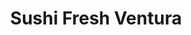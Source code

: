 ---
layout: place
title: Sushi Fresh Ventura
permalink: /california/ventura/sushi-fresh-ventura.html
stateAbbr: CA
stateName: California
cityName: Ventura
seo:
  type: restaurant
  links: http://sushifreshventura.com/
place_id: ChIJ_wIl6ray6YARq6S0V5iOwbw
photos:
  - name: >-
      places/ChIJ_wIl6ray6YARq6S0V5iOwbw/photos/AeeoHcKx_jSapYfOSa_7V_nbTlIEdNoEW-FWwN8UBlcHnuUHitKTn46n8yUHT0sr4XOtK9bHPnWjP8CsIh18FHQrU1ShNAkXOPlHzIbiDtioAMW9bfSaTQI6FMlewXUMhdyDY6i0y0RcDLh209QAtwPpVFyM8qwRMSjQ6Tgtlzq8l0kvucc658FHAxXe_O6eYp_rbsxCgIV_6uKqbojlYpP1Kinfc1QIm3ejmmj5fg8cIMDLoY24lkXdoHMgUoRNO_yNiC5ycl-1FbL-3o3p5fCXqe_82FBuWcMVXiCGFyNhc0JAcA
    widthPx: 2048
    heightPx: 1364
    authorAttributions:
      - displayName: Sushi Fresh Ventura
        uri: https://maps.google.com/maps/contrib/111297859233981961405
        photoUri: >-
          https://lh3.googleusercontent.com/a-/ALV-UjUS8XHptQVem8dw-2F89Vbapzjx-cgzkUXdTpodMGoipmyVoUbi=s100-p-k-no-mo
    flagContentUri: >-
      https://www.google.com/local/imagery/report/?cb_client=maps_api_places.places_api&image_key=!1e10!2sAF1QipMdf1LZfrLu3k2PJP7ensupM8GwDj9Af91OLcqD&hl=en-US
    googleMapsUri: >-
      https://www.google.com/maps/place//data=!3m4!1e2!3m2!1sAF1QipMdf1LZfrLu3k2PJP7ensupM8GwDj9Af91OLcqD!2e10!4m2!3m1!1s0x80e9b2b6ea2502ff:0xbcc18e9857b4a4ab
  - name: >-
      places/ChIJ_wIl6ray6YARq6S0V5iOwbw/photos/AeeoHcLMTBOisFH1ZhurPNff0z_81AQQqyjQspHbjvGzt-bEIQG5DQXvI_kYfBcAoXA-AiEb6gOU0KLUlry8aMBHzEIeskpQiT8MxARKCD-M1af2NJuPZH34rqGsGe6D-KVypGQsozqtfshrxkL8RIdBHGCHxkFCdv6WUswHAGtt6rhSSyEk23xhxIXlcDXXK2yhVjREIoXp9CzjTqkzb-duyyQZ0Mjbze2T85dEmWjhGIFLpMPMwvBnS1dSxadVq4q4BzJrljwFbftH5pueKno7Pn6UXIVrWYNXcwZYP-qCmQzLKA
    widthPx: 1265
    heightPx: 939
    authorAttributions:
      - displayName: Sushi Fresh Ventura
        uri: https://maps.google.com/maps/contrib/111297859233981961405
        photoUri: >-
          https://lh3.googleusercontent.com/a-/ALV-UjUS8XHptQVem8dw-2F89Vbapzjx-cgzkUXdTpodMGoipmyVoUbi=s100-p-k-no-mo
    flagContentUri: >-
      https://www.google.com/local/imagery/report/?cb_client=maps_api_places.places_api&image_key=!1e10!2sAF1QipPKZJp25Mx1geHzBwjqj55hXOjJsQutURvJfarX&hl=en-US
    googleMapsUri: >-
      https://www.google.com/maps/place//data=!3m4!1e2!3m2!1sAF1QipPKZJp25Mx1geHzBwjqj55hXOjJsQutURvJfarX!2e10!4m2!3m1!1s0x80e9b2b6ea2502ff:0xbcc18e9857b4a4ab
  - name: >-
      places/ChIJ_wIl6ray6YARq6S0V5iOwbw/photos/AeeoHcJsmupxgB_vrGNnKU6xWzUNvd668P5KM85Rtz3yhcoFSfXd9A39Hjlazz1T7gU9-fkY9AuX3XbOWdAlPWeck27ggKiyuWoOH0_POHT2MEtOtWIe3JrA3YMNKA2eb8v3vpS0wFD3nWU6nj6i8GcPtoMNyFOoAaDqR1Z68_ldWVvSAEtWMJmPhV-4ktzYygUa_Xpduk_Kq9PJiVKrNYTFpyY_VjF2-TCn2Wan6l1dqRuEDUJgQp_VnlsAffnBXK0ZMu-piPZEF7EHhDfsxfm5xhJnjJEUIW2bS2YtAVof1rHPvxJtbTIBqCqA91ZfLNWiatQRflfdxrTHQ4KKfvflgcLrmE2llI3z_QWIoFDx4zyeglFe2ybD8Ly3HDbxkEWRsRgnKQTNv7AQDsfODliTHXHbfc4lRfvTBtNZs6TFv4761qZqeZAGZqjMW-jy-eBp
    widthPx: 4592
    heightPx: 3448
    authorAttributions:
      - displayName: Garry The Traveler
        uri: https://maps.google.com/maps/contrib/106723366149241174635
        photoUri: >-
          https://lh3.googleusercontent.com/a-/ALV-UjU5TANks3h07EFhWEMcTepARvYPGJjuILGhfNzCHk74C4xjtXhn=s100-p-k-no-mo
    flagContentUri: >-
      https://www.google.com/local/imagery/report/?cb_client=maps_api_places.places_api&image_key=!1e10!2sCIABIhADycKz7i4tpmfvUbAABR7u&hl=en-US
    googleMapsUri: >-
      https://www.google.com/maps/place//data=!3m4!1e2!3m2!1sCIABIhADycKz7i4tpmfvUbAABR7u!2e10!4m2!3m1!1s0x80e9b2b6ea2502ff:0xbcc18e9857b4a4ab
  - name: >-
      places/ChIJ_wIl6ray6YARq6S0V5iOwbw/photos/AeeoHcITj_nquWGMtwfXMu783Nv8ltbQ35y87FaAFiYzdYc5f8z18nwTahuvk_ilEMKMXH28LS2yKtLzD6FUFzcln7Mt0cdFJF9cB89ISY5jZxY4qpRUzdqaXgO6KHrI3BJunPRSdMH2RbvG9VwOjEK0Pir0mh7Rj_tVRpJlp2HffcppRky03KeHN4e6VxBngjrrqHej9tZRNLfdsW2ycttsOVYkwt0rboOyZTi2GYNeWJhop9BuVaHJEANJOY4fK9IpB30wsh5JUNMvA4pojNFj3xIu7zgBQ3yZVu2JEZbuxX3puA
    widthPx: 4608
    heightPx: 2592
    authorAttributions:
      - displayName: Sushi Fresh Ventura
        uri: https://maps.google.com/maps/contrib/111297859233981961405
        photoUri: >-
          https://lh3.googleusercontent.com/a-/ALV-UjUS8XHptQVem8dw-2F89Vbapzjx-cgzkUXdTpodMGoipmyVoUbi=s100-p-k-no-mo
    flagContentUri: >-
      https://www.google.com/local/imagery/report/?cb_client=maps_api_places.places_api&image_key=!1e10!2sAF1QipME9PcfJhdM5Ha3plZPo4_CRFdruoM5oujBU69u&hl=en-US
    googleMapsUri: >-
      https://www.google.com/maps/place//data=!3m4!1e2!3m2!1sAF1QipME9PcfJhdM5Ha3plZPo4_CRFdruoM5oujBU69u!2e10!4m2!3m1!1s0x80e9b2b6ea2502ff:0xbcc18e9857b4a4ab
  - name: >-
      places/ChIJ_wIl6ray6YARq6S0V5iOwbw/photos/AeeoHcLnAWBsJ7cejmdR_sderugg2sxBhvoX8DffGzyZNWl9hB6g-x2CFFev_PhkO1_I1QLTPOR0bBAY-TQstbFOpUonBuphGJz_sGVSDqHnsAdf6qFqKHMcgAse1uqC0HmDdfMY3_RhWePe1LjY31gTFH28vNbtkHPJp-Npl2Q_ATpp9B_YWxSlJyXEA5GBCXuWttzuuhSo-aS460JOoLNE46aUDoSQ3sZjka8YzpPP3dqbN8uolXDjMd1LqtepMxVIk22qfyCwQk6sHVzOBOC5H9SIrhjGo7n8dMdtE8pC-opsIA
    widthPx: 3264
    heightPx: 2448
    authorAttributions:
      - displayName: Sushi Fresh Ventura
        uri: https://maps.google.com/maps/contrib/111297859233981961405
        photoUri: >-
          https://lh3.googleusercontent.com/a-/ALV-UjUS8XHptQVem8dw-2F89Vbapzjx-cgzkUXdTpodMGoipmyVoUbi=s100-p-k-no-mo
    flagContentUri: >-
      https://www.google.com/local/imagery/report/?cb_client=maps_api_places.places_api&image_key=!1e10!2sAF1QipN8KH1mnXMSB8whtYs7b9hRvub-inmkFjTISfwn&hl=en-US
    googleMapsUri: >-
      https://www.google.com/maps/place//data=!3m4!1e2!3m2!1sAF1QipN8KH1mnXMSB8whtYs7b9hRvub-inmkFjTISfwn!2e10!4m2!3m1!1s0x80e9b2b6ea2502ff:0xbcc18e9857b4a4ab
  - name: >-
      places/ChIJ_wIl6ray6YARq6S0V5iOwbw/photos/AeeoHcJAz1KLtkGR7yChn5CNQY7fmif3z8MvCI9ZLasd9GcRiffJv_enyaMHfssPAF65qTLyfS0q7UMS9L4lmmWQLEMUjn0fDLSPC4Rkx2-ID5nkCkJ26pk2HfqtHvFtRW_7go_FneY1BvlUh8m5WwU-erkelcsSftCkS7saaD60RDb0o9IKG68TmG-FhgWsBFc6ttExFycPM19R9mEmDkowMleJpKEfmy6s4sisEtVgvIMahiYbl6l4fHNbbIlbszPvw9btPbHYDEFtkPJeWrfFjgTAPuqch16NwcOElGEDisx_nQ
    widthPx: 4032
    heightPx: 3024
    authorAttributions:
      - displayName: Sushi Fresh Ventura
        uri: https://maps.google.com/maps/contrib/111297859233981961405
        photoUri: >-
          https://lh3.googleusercontent.com/a-/ALV-UjUS8XHptQVem8dw-2F89Vbapzjx-cgzkUXdTpodMGoipmyVoUbi=s100-p-k-no-mo
    flagContentUri: >-
      https://www.google.com/local/imagery/report/?cb_client=maps_api_places.places_api&image_key=!1e10!2sAF1QipMc3uuA4waw-GlVS859QF6gf5wJg7rzl2Fayu98&hl=en-US
    googleMapsUri: >-
      https://www.google.com/maps/place//data=!3m4!1e2!3m2!1sAF1QipMc3uuA4waw-GlVS859QF6gf5wJg7rzl2Fayu98!2e10!4m2!3m1!1s0x80e9b2b6ea2502ff:0xbcc18e9857b4a4ab
  - name: >-
      places/ChIJ_wIl6ray6YARq6S0V5iOwbw/photos/AeeoHcJ9f5_EuHwiCYhapnRSi6MYiXm_L_sfFy8B7BCOUhR8asjYiPdPzKSR4FgNuf73baeF1UymDyRu9xKuz_Gb7YQwItN9_iXaGJEOPiwtki0_K8hNMHobYKi4fNaocOG1WtGiDLCSwYvDos7MKqWIREDKxZylUNxCAIMYJe0q6t4MGsPjWl1G2PdFaLaDT6iXUG-8HBNjj6LIWGEb1EHyh88ItyEg19VoUSrcT2Lb75xGa-lRgHvYk-gcPuifioev8PYdjinrm9CgxrecrjaZa3DQQfGEM8HkTAd8WoJyqxuQOw
    widthPx: 3024
    heightPx: 4032
    authorAttributions:
      - displayName: Sushi Fresh Ventura
        uri: https://maps.google.com/maps/contrib/111297859233981961405
        photoUri: >-
          https://lh3.googleusercontent.com/a-/ALV-UjUS8XHptQVem8dw-2F89Vbapzjx-cgzkUXdTpodMGoipmyVoUbi=s100-p-k-no-mo
    flagContentUri: >-
      https://www.google.com/local/imagery/report/?cb_client=maps_api_places.places_api&image_key=!1e10!2sAF1QipPKD5b_IN8erpifKWB1Sdy2qBF-Zry8G3YExYT7&hl=en-US
    googleMapsUri: >-
      https://www.google.com/maps/place//data=!3m4!1e2!3m2!1sAF1QipPKD5b_IN8erpifKWB1Sdy2qBF-Zry8G3YExYT7!2e10!4m2!3m1!1s0x80e9b2b6ea2502ff:0xbcc18e9857b4a4ab
  - name: >-
      places/ChIJ_wIl6ray6YARq6S0V5iOwbw/photos/AeeoHcIbJc9f3t3SI-t9a-DCUZv6nvKcw1X_83Rf-KZf6Tm3lcrF2wBKjChRv4Mq61DIrltWvzd1424qQLCfg_qc-BAxs0Da9LqyWfVyyn3tcbwpTEv9xneYU5_wubjrU-FJA3DS9lMk6z1IkaeCXJJTh-RG9uiYdFf9kZwDo8rckFvMVrpUF6Vz6xzouMBp2bIHt9qK44kw7HRe4e8I6Oel7QX1HBNREwlY-qRs9SNRB0CLDZro_ri8k3Ea107w0NWku1k82me6W-68BCv9tB_VND9OmBtf95Ley2pCSSGakze4epwO-Y8YN-LKxlKZDgRSLKuu0ZwV6P1FcfPtY-anYbp8gClqf6K2GwylxH4pl49qTKhkDQvADC5u7Y8-tNelgwZUruTUT-whGtP46htdWOkf9_80FnN7eSAI9BsVXtH2TT-K
    widthPx: 4000
    heightPx: 3000
    authorAttributions:
      - displayName: Dafne Silva
        uri: https://maps.google.com/maps/contrib/101511116193647164130
        photoUri: >-
          https://lh3.googleusercontent.com/a-/ALV-UjWJN7P9DFzwSKn4ESxEDaW4k1OvsOgFxSM5N6biDq02L0KdJwdx=s100-p-k-no-mo
    flagContentUri: >-
      https://www.google.com/local/imagery/report/?cb_client=maps_api_places.places_api&image_key=!1e10!2sCIHM0ogKEICAgIC295bwggE&hl=en-US
    googleMapsUri: >-
      https://www.google.com/maps/place//data=!3m4!1e2!3m2!1sCIHM0ogKEICAgIC295bwggE!2e10!4m2!3m1!1s0x80e9b2b6ea2502ff:0xbcc18e9857b4a4ab
  - name: >-
      places/ChIJ_wIl6ray6YARq6S0V5iOwbw/photos/AeeoHcJgixKGF5T-clWTlxIvkVmPUyG0ClPAXWagSb25ArGfB41r7TZDOM3skRokcGO37WXhTvhOXcW_ZjydmIunCKiO8d-ItwF8RYlHLY7Ntbo2SeZQUcdmdr25WjYXqAGzWjkIN2ncEdGJYrYJ5bfcarBGncI35hah8Pw4001PL1ZuH5ggjlC7N2HxdHggaKQA4XzM7hVe1jySSySgNq1HZGm8NZs54ttz3p_6gGFWN5t52kRP5A0v7_63l1g1VOMaw-ZJtSXsU_aUiMES086kbs5TfoevrtVWc8-FkWzMIy9u5kUJg06B1594kjdTe8rZs_wuRdkRyziQ4cqQPi5HH5C8URMYKcBPBU7UDBicp5gKVcVtNSlel5Z-EVJD__ylQhmGnNlEASyD-zuxmhOEYDOBFG8XSnNTEgxZk55MjDE
    widthPx: 3018
    heightPx: 2616
    authorAttributions:
      - displayName: Mikey C
        uri: https://maps.google.com/maps/contrib/112568836502127371592
        photoUri: >-
          https://lh3.googleusercontent.com/a-/ALV-UjV6_Ov8nkkosJpqo-AjmjSsm7v_Ulu-OMjzHSF5nJWB7rILWLXBhw=s100-p-k-no-mo
    flagContentUri: >-
      https://www.google.com/local/imagery/report/?cb_client=maps_api_places.places_api&image_key=!1e10!2sCIHM0ogKEICAgICRt9quQA&hl=en-US
    googleMapsUri: >-
      https://www.google.com/maps/place//data=!3m4!1e2!3m2!1sCIHM0ogKEICAgICRt9quQA!2e10!4m2!3m1!1s0x80e9b2b6ea2502ff:0xbcc18e9857b4a4ab
  - name: >-
      places/ChIJ_wIl6ray6YARq6S0V5iOwbw/photos/AeeoHcI9iHqxfJYWT7vqGU0hlyxJNR5rH0u4N1raUxWUf9eF6f02-VYIhH60wTfMotMfbQ6K0sxsMUkpytKyqFksg4m751LE0pr9P7Dtj6GZzeHFBLdsBOm5hKrnm9EUzzsXMBoGXosYzuinEDKvM_1P5rzIKWm-c3gej6cO4ZR5RAD1hvcj5F4cc2HTXQREunlodoWhRcJRXl6o5YkyIGeVa8axFwvIS-b48BlRRjOCVWPsCxryLqEhW9WgaMoo16sHzeaMlWIHV2Nqw_NL0UNJqsSgOp3gHrSQbvanVewsnCUZUg
    widthPx: 2434
    heightPx: 2601
    authorAttributions:
      - displayName: Sushi Fresh Ventura
        uri: https://maps.google.com/maps/contrib/111297859233981961405
        photoUri: >-
          https://lh3.googleusercontent.com/a-/ALV-UjUS8XHptQVem8dw-2F89Vbapzjx-cgzkUXdTpodMGoipmyVoUbi=s100-p-k-no-mo
    flagContentUri: >-
      https://www.google.com/local/imagery/report/?cb_client=maps_api_places.places_api&image_key=!1e10!2sAF1QipP5hfUyMJvA2mYLQWdHTLsmZXIK-IzHa2VnS8hc&hl=en-US
    googleMapsUri: >-
      https://www.google.com/maps/place//data=!3m4!1e2!3m2!1sAF1QipP5hfUyMJvA2mYLQWdHTLsmZXIK-IzHa2VnS8hc!2e10!4m2!3m1!1s0x80e9b2b6ea2502ff:0xbcc18e9857b4a4ab
address: 5920 Telegraph Rd, Ventura, CA 93003, USA
street: 5920 Telegraph Rd
city: Ventura
state: CA
zip: '93003'
country: USA
neighborhood: null
latitude: '34.276823'
longitude: '-119.213772'
accessibility_options:
  wheelchairAccessibleParking: true
  wheelchairAccessibleEntrance: true
  wheelchairAccessibleRestroom: true
  wheelchairAccessibleSeating: true
business_status: OPERATIONAL
name: Sushi Fresh Ventura
google_maps_links:
  directionsUri: >-
    https://www.google.com/maps/dir//''/data=!4m7!4m6!1m1!4e2!1m2!1m1!1s0x80e9b2b6ea2502ff:0xbcc18e9857b4a4ab!3e0
  placeUri: https://maps.google.com/?cid=13601309134593238187
  writeAReviewUri: >-
    https://www.google.com/maps/place//data=!4m3!3m2!1s0x80e9b2b6ea2502ff:0xbcc18e9857b4a4ab!12e1
  reviewsUri: >-
    https://www.google.com/maps/place//data=!4m4!3m3!1s0x80e9b2b6ea2502ff:0xbcc18e9857b4a4ab!9m1!1b1
  photosUri: >-
    https://www.google.com/maps/place//data=!4m3!3m2!1s0x80e9b2b6ea2502ff:0xbcc18e9857b4a4ab!10e5
primary_type: Sushi Restaurant
opening_hours:
  openNow: true
  periods:
    - open:
        day: 0
        hour: 11
        minute: 30
      close:
        day: 0
        hour: 21
        minute: 0
    - open:
        day: 1
        hour: 11
        minute: 30
      close:
        day: 1
        hour: 21
        minute: 0
    - open:
        day: 2
        hour: 11
        minute: 30
      close:
        day: 2
        hour: 21
        minute: 0
    - open:
        day: 3
        hour: 11
        minute: 30
      close:
        day: 3
        hour: 21
        minute: 0
    - open:
        day: 4
        hour: 11
        minute: 30
      close:
        day: 4
        hour: 21
        minute: 0
    - open:
        day: 5
        hour: 11
        minute: 30
      close:
        day: 5
        hour: 22
        minute: 0
    - open:
        day: 6
        hour: 11
        minute: 30
      close:
        day: 6
        hour: 22
        minute: 0
  weekdayDescriptions:
    - 'Monday: 11:30 AM – 9:00 PM'
    - 'Tuesday: 11:30 AM – 9:00 PM'
    - 'Wednesday: 11:30 AM – 9:00 PM'
    - 'Thursday: 11:30 AM – 9:00 PM'
    - 'Friday: 11:30 AM – 10:00 PM'
    - 'Saturday: 11:30 AM – 10:00 PM'
    - 'Sunday: 11:30 AM – 9:00 PM'
  nextCloseTime: '2025-05-04T05:00:00Z'
secondary_opening_hours:
  - openNow: true
    periods:
      - open:
          day: 0
          hour: 14
          minute: 0
        close:
          day: 0
          hour: 18
          minute: 0
      - open:
          day: 1
          hour: 14
          minute: 0
        close:
          day: 1
          hour: 18
          minute: 0
      - open:
          day: 2
          hour: 14
          minute: 0
        close:
          day: 2
          hour: 18
          minute: 0
      - open:
          day: 3
          hour: 14
          minute: 0
        close:
          day: 3
          hour: 18
          minute: 0
      - open:
          day: 4
          hour: 14
          minute: 0
        close:
          day: 4
          hour: 18
          minute: 0
      - open:
          day: 5
          hour: 14
          minute: 0
        close:
          day: 5
          hour: 18
          minute: 0
      - open:
          day: 5
          hour: 20
          minute: 0
        close:
          day: 5
          hour: 21
          minute: 30
      - open:
          day: 6
          hour: 14
          minute: 0
        close:
          day: 6
          hour: 18
          minute: 0
      - open:
          day: 6
          hour: 20
          minute: 0
        close:
          day: 6
          hour: 21
          minute: 30
    weekdayDescriptions:
      - 'Monday: 2:00 – 6:00 PM'
      - 'Tuesday: 2:00 – 6:00 PM'
      - 'Wednesday: 2:00 – 6:00 PM'
      - 'Thursday: 2:00 – 6:00 PM'
      - 'Friday: 2:00 – 6:00 PM, 8:00 – 9:30 PM'
      - 'Saturday: 2:00 – 6:00 PM, 8:00 – 9:30 PM'
      - 'Sunday: 2:00 – 6:00 PM'
    secondaryHoursType: HAPPY_HOUR
    nextCloseTime: '2025-05-04T01:00:00Z'
  - openNow: true
    periods:
      - open:
          day: 0
          hour: 11
          minute: 30
        close:
          day: 0
          hour: 20
          minute: 30
      - open:
          day: 1
          hour: 11
          minute: 30
        close:
          day: 1
          hour: 20
          minute: 30
      - open:
          day: 2
          hour: 11
          minute: 30
        close:
          day: 2
          hour: 20
          minute: 30
      - open:
          day: 3
          hour: 11
          minute: 30
        close:
          day: 3
          hour: 20
          minute: 30
      - open:
          day: 4
          hour: 11
          minute: 30
        close:
          day: 4
          hour: 20
          minute: 30
      - open:
          day: 5
          hour: 11
          minute: 30
        close:
          day: 5
          hour: 21
          minute: 30
      - open:
          day: 6
          hour: 11
          minute: 30
        close:
          day: 6
          hour: 21
          minute: 30
    weekdayDescriptions:
      - 'Monday: 11:30 AM – 8:30 PM'
      - 'Tuesday: 11:30 AM – 8:30 PM'
      - 'Wednesday: 11:30 AM – 8:30 PM'
      - 'Thursday: 11:30 AM – 8:30 PM'
      - 'Friday: 11:30 AM – 9:30 PM'
      - 'Saturday: 11:30 AM – 9:30 PM'
      - 'Sunday: 11:30 AM – 8:30 PM'
    secondaryHoursType: TAKEOUT
    nextCloseTime: '2025-05-04T04:30:00Z'
phone: (805) 650-6068
price_level: PRICE_LEVEL_MODERATE
price_range: $20 &ndash; $30
rating: '4.4'
rating_count: 416
website: http://sushifreshventura.com/
description: >-
  Explore Sushi Fresh Ventura in Ventura, CA$$$Sushi Fresh Ventura in Ventura,
  CA, stands out as a welcoming spot for those craving authentic Japanese
  cuisine, featuring a variety of fresh sushi rolls that highlight quality
  ingredients and creative flavors. This relaxed eatery offers an inviting
  atmosphere perfect for enjoying sake, beer, and wine alongside your meal,
  making it ideal for casual dining or a quick bite. With accessibility features
  like wheelchair-friendly parking and entrances, it's designed to accommodate
  all guests comfortably. The restaurant operates with convenient hours,
  including evenings and weekends, ensuring you can satisfy your sushi cravings
  at various times. Whether you're searching for top-rated sushi options nearby,
  this place combines affordability with a solid selection that appeals to sushi
  enthusiasts.
generative_summary: >-
  Explore Sushi Fresh Ventura in Ventura, CA$$$Sushi Fresh Ventura in Ventura,
  CA, stands out as a welcoming spot for those craving authentic Japanese
  cuisine, featuring a variety of fresh sushi rolls that highlight quality
  ingredients and creative flavors. This relaxed eatery offers an inviting
  atmosphere perfect for enjoying sake, beer, and wine alongside your meal,
  making it ideal for casual dining or a quick bite. With accessibility features
  like wheelchair-friendly parking and entrances, it's designed to accommodate
  all guests comfortably. The restaurant operates with convenient hours,
  including evenings and weekends, ensuring you can satisfy your sushi cravings
  at various times. Whether you're searching for top-rated sushi options nearby,
  this place combines affordability with a solid selection that appeals to sushi
  enthusiasts.
generative_disclosure: Summarized by AI using the Grok-3-Mini model.
reviews: null
review_summary: >-
  Insights from Customer Feedback$$$Feedback for this sushi spot often
  highlights the consistently fresh and flavorful rolls that keep diners coming
  back for more, with many appreciating the balanced portions and reasonable
  prices. People frequently note the friendly service and relaxed vibe, which
  make it a go-to choice for casual meals or group outings, adding to the
  overall enjoyable experience. While some mention occasional waits during peak
  times, the general consensus leans positive, praising the variety of options
  that cater to different tastes, including vegetarian choices. Overall, it's
  seen as a reliable pick for anyone exploring local Japanese places, with the
  high rating reflecting satisfaction among frequent visitors. If you're on the
  hunt for great sushi restaurants in the area, this one delivers a solid,
  enjoyable dining experience that lives up to the buzz.
review_disclosure: Summarized by AI using the Grok-3-Mini model.
parking_options: null
payment_options: null
allow_dogs: null
curbside_pickup: null
delivery: null
dine_in: null
good_for_children: null
good_for_groups: null
good_for_sports: null
live_music: null
menu_for_children: null
outdoor_seating: null
reservable: null
restroom: null
serves_beer: null
serves_breakfast: null
serves_brunch: null
serves_cocktails: null
serves_coffee: null
serves_dinner: null
serves_dessert: null
serves_lunch: null
serves_vegetarian_food: null
serves_wine: null
takeout: null
update_category: enterprise
places_description: null

---